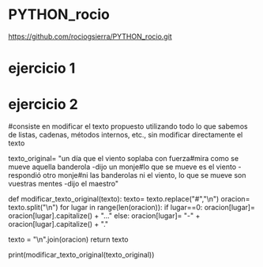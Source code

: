 # PYTHON_rocio

https://github.com/rociogsierra/PYTHON_rocio.git

# ejercicio 1


# ejercicio 2
#consiste en modificar el texto propuesto utilizando todo lo que sabemos de listas, cadenas, métodos internos, etc., sin modificar directamente el texto

texto_original= "un día que el viento soplaba con fuerza#mira como se mueve aquella banderola -dijo un monje#lo que se mueve es el viento -respondió otro monje#ni las banderolas ni el viento, lo que se mueve son vuestras mentes -dijo el maestro"

def modificar_texto_original(texto):
texto= texto.replace("#","\n")
oracion= texto.split("\n")
for lugar in range(len(oracion)):
if lugar==0:
oracion[lugar]= oracion[lugar].capitalize() + "..."
else:
oracion[lugar]= "-" + oracion[lugar].capitalize() + "."

texto = "\n".join(oracion)
return texto

print(modificar_texto_original(texto_original))

